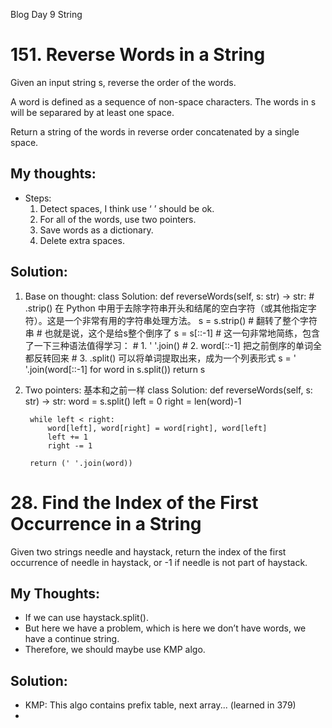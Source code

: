 Blog Day 9 String

# 151. Reverse Words in a String
Given an input string s, reverse the order of the words.

A word is defined as a sequence of non-space characters. The words in s will be separared by at least one space.

Return a string of the words in reverse order concatenated by a single space.

## My thoughts:
- Steps:
	1. Detect spaces, I think use ‘ ’ should be ok.
	2. For all of the words, use two pointers.
	3. Save words as a dictionary.
	3. Delete extra spaces.

## Solution:
1. Base on thought:
 class Solution:
    def reverseWords(self, s: str) -> str:
        # .strip() 在 Python 中用于去除字符串开头和结尾的空白字符（或其他指定字符）。这是一个非常有用的字符串处理方法。
        s = s.strip()
        # 翻转了整个字符串
        # 也就是说，这个是给s整个倒序了
        s = s[::-1]
        # 这一句非常地简练，包含了一下三种语法值得学习：
        # 1. ' '.join()
        # 2. word[::-1] 把之前倒序的单词全都反转回来
        # 3. .split() 可以将单词提取出来，成为一个列表形式
        s = ' '.join(word[::-1] for word in s.split())
        return s
2. Two pointers: 基本和之前一样
class Solution:
    def reverseWords(self, s: str) -> str:
        word = s.split()
        left = 0
        right = len(word)-1

        while left < right:
            word[left], word[right] = word[right], word[left]
            left += 1
            right -= 1
        
        return (' '.join(word))

# 28. Find the Index of the First Occurrence in a String
Given two strings needle and haystack, return the index of the first occurrence of needle in haystack, or -1 if needle is not part of haystack.

## My Thoughts:
- If we can use haystack.split().
- But here we have a problem, which is  here we don’t have words, we have a continue string.
- Therefore, we should maybe use KMP algo.

## Solution:
- KMP: This algo contains prefix table, next array... (learned in 379)
- 
